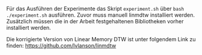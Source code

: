 Für das Ausführen der Experimente das Skript `experiment.sh` über ```bash ./experiment.sh``` ausführen. Zuvor muss manuell linmdtw installiert werden. Zusätzlich müssen die in der Arbeit festgehaltenen Bibliotheken vorher installiert werden.

Die korrigierte Version von Linear Memory DTW ist unter folgendem Link zu finden:
https://github.com/lvlanson/linmdtw
